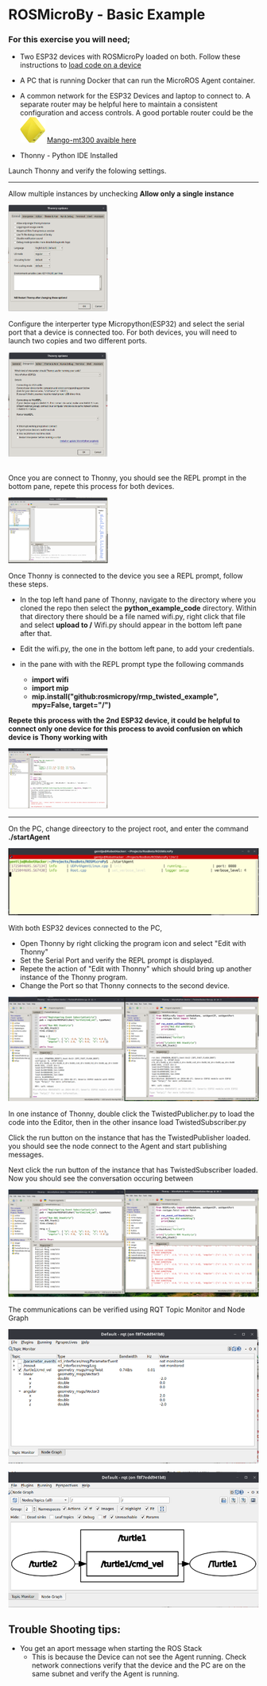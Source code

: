 
# ROSMicroBy - Basic Example

### For this exercise you will need;

* Two ESP32 devices with ROSMicroPy loaded on both.  Follow these instructions to [load code on a device ](../flash-code-on-device/installl-on-esp32.md)

* A PC that is running Docker that can run the MicroROS Agent container. 

* A common network for the ESP32 Devices and laptop to connect to. A separate router may be helpful here to maintain a consistent configuration and access controls.  A good portable router could be the <img src="../../images/mango_mt300n-v2_1.png" width=50/> [Mango-mt300 avaible here](https://www.amazon.com/GL-iNET-GL-MT300N-V2-Repeater-300Mbps-Performance/dp/B073TSK26W) 

* Thonny - Python IDE Installed

Launch Thonny and verify the folowing settings.
<hr/>

Allow multiple instances by unchecking **Allow only a single instance**

<img src="../../images/ThonnyConfig3.png" width=200/>

Configure the interperter type Micropython(ESP32) and select the serial port that a device is connected too.  For both devices, you will need to launch two copies and two different ports.

<img src="../../images/ThonnyConfig2.png" width=200/>


<br/>
<br/>

Once you are connect to Thonny, you should see the REPL prompt in the bottom pane, repete this process for both devices. 

<img src="Thonny_Copy_Wifi.png" width=200/>

Once Thonny is connected to the device you see a REPL prompt, follow these steps.

* In the top left hand pane of Thonny, navigate to the directory where you cloned the repo then select the **python_example_code** directory. Within that directory there should be a file named wifi.py, right click that file and select **upload to /**  Wifi.py should appear in the bottom left pane after that. 

* Edit the wifi.py, the one in the bottom left pane,  to add your credentials. 

* in the pane with with the REPL prompt type the following commands
    * **import wifi** 
    * **import mip**
    * **mip.install("github:rosmicropy/rmp_twisted_example", mpy=False, target="/")**

**Repete this process with the 2nd ESP32 device, it could be helpful to connect only one device for this process to avoid confusion on which device is Thony working with**

<img src="./mip_loader.png" width=200/>

<hr/>

On the PC, change direectory to the project root, and enter the command
**./startAgent**

![Agent running in Container](./startAgent.png)

With both ESP32 devices connected to the PC, 
* Open Thonny by right clicking the program icon and select "Edit with Thonny"
* Set the Serial Port and verify the REPL prompt is displayed. 
* Repete the action of "Edit with Thonny" which should bring up another instance of the Thonny program. 
* Change the Port so that Thonny connects to the second device. 

![Thonny Loaded on two devices](./TwistedExample_InitialConnect.png)

In one instance of Thonny, double click the TwistedPublicher.py to load the code into the Editor, then in the other insance load TwistedSubscriber.py

Click the run button on the instance that has the TwistedPublisher loaded. you should see the node connect to the Agent and start publishing messages. 

Next click the run button of the instance that has TwistedSubscriber loaded. Now you should see the conversation occuring between 

![Thonny Running Basic Example](./TwistedExampleRunning.png)

The communications can be verified using RQT Topic Monitor and Node Graph

![Topic Monitor](./basic_example_topic_monitor.png)

![Node Graph](./basic_example_node_graph.png)

## **Trouble Shooting tips:**

* You get an aport message when starting the ROS Stack
    * This is because the Device can not see the Agent running. Check network connections verify that the device and the PC are on the same subnet and verify the Agent is running.




